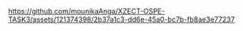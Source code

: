 https://github.com/mounikaAnga/XZECT-OSPE-TASK3/assets/121374398/2b37a1c3-dd6e-45a0-bc7b-fb8ae3e77237

